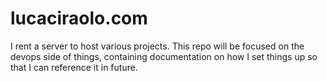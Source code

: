 # lucaciraolo.com
I rent a server to host various projects. This repo will be focused on the devops side of things, containing documentation on how I set things up so that I can reference it in future.
